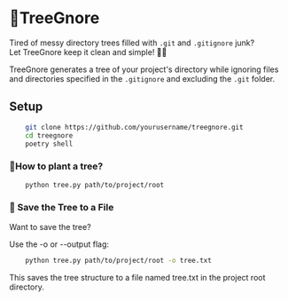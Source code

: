 # 🌳TreeGnore
Tired of messy directory trees filled with `.git` and `.gitignore` junk?  
Let TreeGnore keep it clean and simple! 🧹✨

TreeGnore generates a tree of your project's directory while ignoring files and directories specified in the `.gitignore` and excluding the `.git` folder.


## Setup

```bash
    git clone https://github.com/yourusername/treegnore.git
    cd treegnore
    poetry shell
```
### 🌳How to plant a tree?

```bash
    python tree.py path/to/project/root
```

### 💾 Save the Tree to a File  
Want to save the tree?

Use the -o or --output flag:

```bash
    python tree.py path/to/project/root -o tree.txt
```
This saves the tree structure to a file named tree.txt in the project root directory.